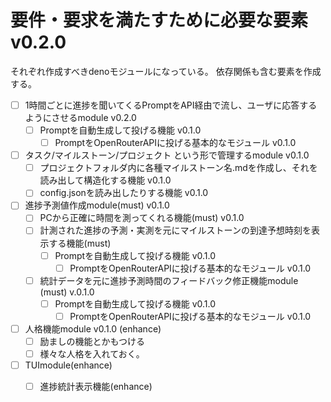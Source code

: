 
# 要件・要求を満たすために必要な要素 v0.2.0

それぞれ作成すべきdenoモジュールになっている。
依存関係も含む要素を作成する。

- [ ] 1時間ごとに進捗を聞いてくるPromptをAPI経由で流し、ユーザに応答するようにさせるmodule v0.2.0
  - [ ] Promptを自動生成して投げる機能 v0.1.0
    - [ ] PromptをOpenRouterAPIに投げる基本的なモジュール v0.1.0 
- [ ] タスク/マイルストーン/プロジェクト という形で管理するmodule v0.1.0
  - [ ] プロジェクトフォルダ内に各種マイルストーン名.mdを作成し、それを読み出して構造化する機能 v0.1.0
  - [ ] config.jsonを読み出したりする機能 v0.1.0
- [ ] 進捗予測値作成module(must) v0.1.0
  - [ ] PCから正確に時間を測ってくれる機能(must) v0.1.0
  - [ ] 計測された進捗の予測・実測を元にマイルストーンの到達予想時刻を表示する機能(must)
    - [ ] Promptを自動生成して投げる機能 v0.1.0
      - [ ] PromptをOpenRouterAPIに投げる基本的なモジュール v0.1.0 
  - [ ] 統計データを元に進捗予測時間のフィードバック修正機能module (must) v.0.1.0
    - [ ] Promptを自動生成して投げる機能 v0.1.0
      - [ ] PromptをOpenRouterAPIに投げる基本的なモジュール v0.1.0 
- [ ] 人格機能module v0.1.0 (enhance)
  - [ ] 励ましの機能とかもつける
  - [ ] 様々な人格を入れておく。
- [ ] TUImodule(enhance)
  - [ ] 進捗統計表示機能(enhance)


